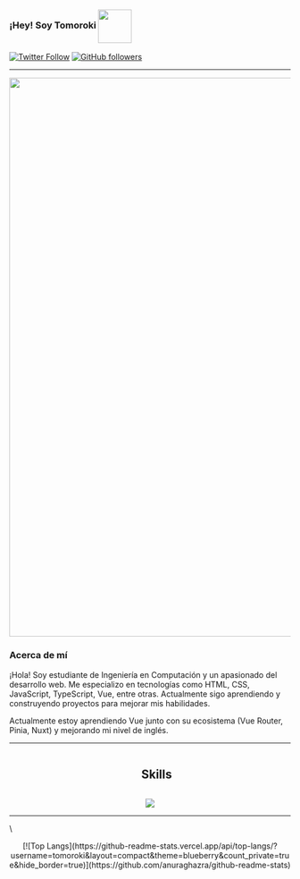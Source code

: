 ### ¡Hey! Soy Tomoroki <img  align="center" width="60" hight="150" src="https://media.giphy.com/media/gM5qFksULw54NMWyry/giphy.gif">

[![Twitter Follow](https://img.shields.io/twitter/follow/_Tomoroki_?color=%231DA1F2&label=Tomoroki&logo=twitter&style=for-the-badge)](https://x.com/_Tomoroki_)
[![GitHub followers](https://img.shields.io/github/followers/Tomoroki?color=181717&label=Tomoroki&logo=github&style=for-the-badge)](https://github.com/Tomoroki)

---

<img width="1000" src="https://media2.giphy.com/media/v1.Y2lkPTc5MGI3NjExdXdiMHpiZWZoa2ltdHkwcTNzdmgwa2g1d2Y4aXU2aG9qNGhuYzhuMyZlcD12MV9pbnRlcm5hbF9naWZfYnlfaWQmY3Q9Zw/SWoSkN6DxTszqIKEqv/giphy.gif">

</br>

### Acerca de mí

¡Hola! Soy estudiante de Ingeniería en Computación y un apasionado del desarrollo web. Me especializo en tecnologías como HTML, CSS, JavaScript, TypeScript, Vue, entre otras. Actualmente sigo aprendiendo y construyendo proyectos para mejorar mis habilidades.

Actualmente estoy aprendiendo Vue junto con su ecosistema (Vue Router, Pinia, Nuxt) y mejorando mi nivel de inglés.

---

<div>
  <ul align="center">
    <summary><h2 style="display: inline-block">Skills</h2></summary>
  </ul>
</div>
<!--tech stack icons-->
<p align="center">
  <a href="https://skillicons.dev">
    <img src="https://skillicons.dev/icons?i=html,css,js,ts,tailwind,scss,vue,pinia,astro,git,npm,vite,linux,arch,vscode,figma&perline=8" />
  </a>
</p>

---

\

<div align="center">
  [![Top Langs](https://github-readme-stats.vercel.app/api/top-langs/?username=tomoroki&layout=compact&theme=blueberry&count_private=true&hide_border=true)](https://github.com/anuraghazra/github-readme-stats)
</div>

<!-- LINKS -->

<!-- [website]: https://easter-egg.gg -->
